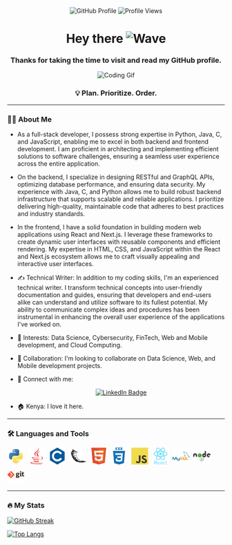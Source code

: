 <div id="header" align="center">
  <img src="https://media.giphy.com/media/M9gbBd9nbDrOTu1Mqx/giphy.gif" width="100" alt="GitHub Profile"/>
  <img src="https://komarev.com/ghpvc/?username=ItsWachira&style=flat-square&color=orange" alt="Profile Views"/>
  <h1>
    Hey there
    <img src="https://media.giphy.com/media/hvRJCLFzcasrR4ia7z/giphy.gif" width="30px" alt="Wave"/>
  </h1>
  <h3>Thanks for taking the time to visit and read my GitHub profile.</h3>
  <div align="center">
    <img src="https://media.giphy.com/media/dWesBcTLavkZuG35MI/giphy.gif" width="600" height="300" alt="Coding Gif"/>
  </div>
  <h3>💡 Plan. Prioritize. Order.</h3>
</div>

---

### 👨‍💻 About Me

- As a full-stack developer, I possess strong expertise in Python, Java, C, and JavaScript, enabling me to excel in both backend and frontend development. I am proficient in architecting and implementing efficient solutions to software challenges, ensuring a seamless user experience across the entire application.

- On the backend, I specialize in designing RESTful and GraphQL APIs, optimizing database performance, and ensuring data security. My experience with Java, C, and Python allows me to build robust backend infrastructure that supports scalable and reliable applications. I prioritize delivering high-quality, maintainable code that adheres to best practices and industry standards.

- In the frontend, I have a solid foundation in building modern web applications using React and Next.js. I leverage these frameworks to create dynamic user interfaces with reusable components and efficient rendering. My expertise in HTML, CSS, and JavaScript within the React and Next.js ecosystem allows me to craft visually appealing and interactive user interfaces.

- ✍️ Technical Writer: In addition to my coding skills, I'm an experienced technical writer. I transform technical concepts into user-friendly documentation and guides, ensuring that developers and end-users alike can understand and utilize software to its fullest potential. My ability to communicate complex ideas and procedures has been instrumental in enhancing the overall user experience of the applications I've worked on.

- 👀 Interests: Data Science, Cybersecurity, FinTech, Web and Mobile development, and Cloud Computing.

- 💞️ Collaboration: I'm looking to collaborate on Data Science, Web, and Mobile development projects.

- 📩 Connect with me:
  <div id="badges" align="center">
    <a href="https://www.linkedin.com/in/oloo-stephen-asira/">
      <img src="https://img.shields.io/badge/LinkedIn-blue?style=for-the-badge&logo=linkedin&logoColor=white" alt="LinkedIn Badge"/>
    </a>
  </div>

- 🏠 Kenya: I love it here.

---

### :hammer_and_wrench: Languages and Tools

<div>
  <img src="https://github.com/devicons/devicon/blob/master/icons/python/python-original.svg" title="Python" alt="Python" width="40" height="40"/>&nbsp;
  <img src="https://github.com/devicons/devicon/blob/master/icons/java/java-plain.svg" title="Java" alt="Java" width="40" height="40"/>&nbsp;
  <img src="https://github.com/devicons/devicon/blob/master/icons/c/c-plain.svg" title="C" alt="C" width="40" height="40"/>&nbsp;
  <img src="https://github.com/devicons/devicon/blob/master/icons/flask/flask-original.svg" title="Flask" alt="Flask" width="40" height="40"/>&nbsp;
  <img src="https://github.com/devicons/devicon/blob/master/icons/html5/html5-original.svg" title="HTML5" alt="HTML5" width="40" height="40"/>&nbsp;
  <img src="https://github.com/devicons/devicon/blob/master/icons/css3/css3-plain-wordmark.svg" title="CSS3" alt="CSS" width="40" height="40"/>&nbsp;
  <img src="https://github.com/devicons/devicon/blob/master/icons/javascript/javascript-original.svg" title="JavaScript" alt="JavaScript" width="40" height="40"/>&nbsp;
  <img src="https://github.com/devicons/devicon/blob/master/icons/react/react-original-wordmark.svg" title="React" alt="React" width="40" height="40"/>&nbsp;
  <img src="https://github.com/devicons/devicon/blob/master/icons/mysql/mysql-original-wordmark.svg" title="MySQL" alt="MySQL" width="40" height="40"/>&nbsp;
  <img src="https://github.com/devicons/devicon/blob/master/icons/nodejs/nodejs-original-wordmark.svg" title="NodeJS" alt="NodeJS" width="40" height="40"/>&nbsp;
  <img src="https://github.com/devicons/devicon/blob/master/icons/git/git-original-wordmark.svg" title="Git" alt="Git" width="40" height="40"/>
</div>

---

### :fire: My Stats

[![GitHub Streak](http://github-readme-streak-stats.herokuapp.com?user=Olooce&theme=dark&background=000000)](https://git.io/streak-stats)

[![Top Langs](https://github-readme-stats.vercel.app/api/top-langs/?username=Olooce&layout=compact&theme=vision-friendly-dark)](https://github.com/anuraghazra/github-readme-stats)

<!--
**Olooce/Olooce** is a ✨ _special_ ✨ repository because its `README.md` (this file) appears on your GitHub profile.

Here are some ideas to get you started:

- 🔭 I’m currently working on ...
- 🌱 I’m currently learning ...
- 👯 I’m looking to collaborate on ...
- 🤔 I’m looking for help with ...
- 💬 Ask me about ...
- 📫 How to reach me: ...
- 😄 Pronouns: ...
- ⚡ Fun fact: ...
-->
